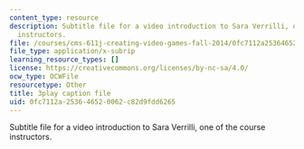 ```yaml
---
content_type: resource
description: Subtitle file for a video introduction to Sara Verrilli, one of the course
  instructors.
file: /courses/cms-611j-creating-video-games-fall-2014/0fc7112a253646520062c82d9fdd6265_bhk8Wtgpb1w.srt
file_type: application/x-subrip
learning_resource_types: []
license: https://creativecommons.org/licenses/by-nc-sa/4.0/
ocw_type: OCWFile
resourcetype: Other
title: 3play caption file
uid: 0fc7112a-2536-4652-0062-c82d9fdd6265
---
```

Subtitle file for a video introduction to Sara Verrilli, one of the course instructors.